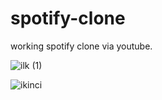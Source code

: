 # spotify-clone
 
working spotify clone via youtube.

![ilk (1)](https://user-images.githubusercontent.com/81383004/167413035-2e53c432-2772-4d90-800b-1c5f35185e75.gif)


![ikinci](https://user-images.githubusercontent.com/81383004/167411115-7b2b6a02-98ef-4565-b02b-536a19918998.gif)
